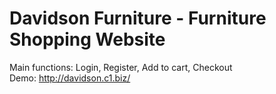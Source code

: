 # Davidson Furniture - Furniture Shopping Website

Main functions: Login, Register, Add to cart, Checkout
<br>
Demo: http://davidson.c1.biz/
